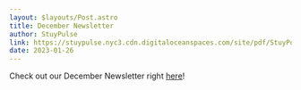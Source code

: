 ```yaml
---
layout: $layouts/Post.astro
title: December Newsletter
author: StuyPulse
link: https://stuypulse.nyc3.cdn.digitaloceanspaces.com/site/pdf/StuyPost%20December%202022.pdf
date: 2023-01-26
---
```

Check out our December Newsletter right [here](https://stuypulse.nyc3.cdn.digitaloceanspaces.com/site/pdf/StuyPost%20December%202022.pdf)!
